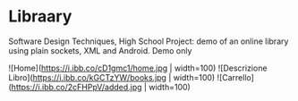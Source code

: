# Libraary
Software Design Techniques, High School Project: demo of an online library using plain sockets, XML and Android. Demo only

![Home](https://i.ibb.co/cD1gmc1/home.jpg | width=100)
![Descrizione Libro](https://i.ibb.co/kGCTzYW/books.jpg | width=100)
![Carrello](https://i.ibb.co/2cFHPpV/added.jpg | width=100)
